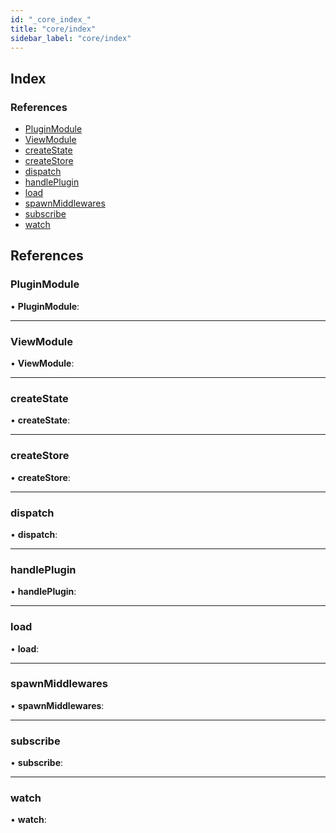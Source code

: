 ```yaml
---
id: "_core_index_"
title: "core/index"
sidebar_label: "core/index"
---
```


## Index

### References

* [PluginModule](_core_index_.md#pluginmodule)
* [ViewModule](_core_index_.md#viewmodule)
* [createState](_core_index_.md#createstate)
* [createStore](_core_index_.md#createstore)
* [dispatch](_core_index_.md#dispatch)
* [handlePlugin](_core_index_.md#handleplugin)
* [load](_core_index_.md#load)
* [spawnMiddlewares](_core_index_.md#spawnmiddlewares)
* [subscribe](_core_index_.md#subscribe)
* [watch](_core_index_.md#watch)

## References

###  PluginModule

• **PluginModule**:

___

###  ViewModule

• **ViewModule**:

___

###  createState

• **createState**:

___

###  createStore

• **createStore**:

___

###  dispatch

• **dispatch**:

___

###  handlePlugin

• **handlePlugin**:

___

###  load

• **load**:

___

###  spawnMiddlewares

• **spawnMiddlewares**:

___

###  subscribe

• **subscribe**:

___

###  watch

• **watch**:
